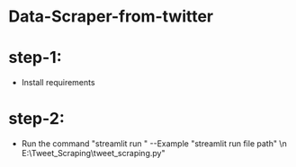 # Data-Scraper-from-twitter

# step-1:
* Install requirements

# step-2:
* Run the command "streamlit run <file path>"
  --Example "streamlit run file path" \n E:\Tweet_Scraping\tweet_scraping.py"
